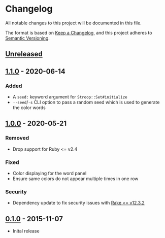 # Changelog

All notable changes to this project will be documented in this file.

The format is based on [Keep a Changelog](https://keepachangelog.com/en/1.0.0/),
and this project adheres to [Semantic Versioning](https://semver.org/spec/v2.0.0.html).

## [Unreleased]

## [1.1.0] - 2020-06-14
### Added
- A `seed:` keyword argument for `Stroop::Set#initialize`
- `--seed`/`-s` CLI option to pass a random seed which is used to generate the color words

## [1.0.0] - 2020-05-21
### Removed 
- Drop support for Ruby <= v2.4

### Fixed 
- Color displaying for the word panel
- Ensure same colors do not appear multiple times in one row 

### Security 
- Dependency update to fix security issues with [Rake <= v12.3.2](https://github.com/advisories/GHSA-jppv-gw3r-w3q8)

## [0.1.0] - 2015-11-07

* Inital release

[Unreleased]: https://github.com/paulgoetze/stroop/compare/v1.1.0...HEAD
[1.1.0]: https://github.com/paulgoetze/stroop/compare/v1.0.0...v1.1.0
[1.0.0]: https://github.com/paulgoetze/stroop/compare/v0.1.0...v1.0.0
[0.1.0]: https://github.com/paulgoetze/stroop/releases/tag/v0.1.0
